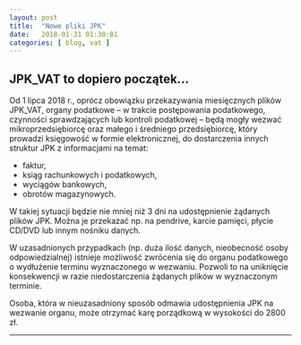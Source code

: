 ```yaml
---
layout: post
title:  "Nowe pliki JPK"
date:   2018-01-31 01:30:01
categories: [ blog, vat ]
---
```


## JPK_VAT to dopiero początek...

Od 1 lipca 2018 r., oprócz obowiązku przekazywania miesięcznych plików JPK_VAT, organy podatkowe – w trakcie postępowania podatkowego, czynności sprawdzających lub kontroli podatkowej – będą mogły wezwać mikroprzedsiębiorcę oraz małego i średniego przedsiębiorcę, który prowadzi księgowość w formie elektronicznej, do dostarczenia innych struktur JPK z informacjami na temat:
- faktur,
- ksiąg rachunkowych i podatkowych,
- wyciągów bankowych,
- obrotów magazynowych.

W takiej sytuacji będzie nie mniej niż 3 dni na udostępnienie żądanych plików JPK. Można je przekazać np. na pendrive, karcie pamięci, płycie CD/DVD lub innym nośniku danych.

W uzasadnionych przypadkach (np. duża ilość danych, nieobecność osoby odpowiedzialnej) istnieje możliwość zwrócenia się do organu podatkowego o wydłużenie terminu wyznaczonego w wezwaniu. Pozwoli to na uniknięcie konsekwencji w razie niedostarczenia żądanych plików w wyznaczonym terminie.

Osoba, która w nieuzasadniony sposób odmawia udostępnienia JPK na wezwanie organu, może otrzymać karę porządkową w wysokości do 2800 zł.

**********************************************
